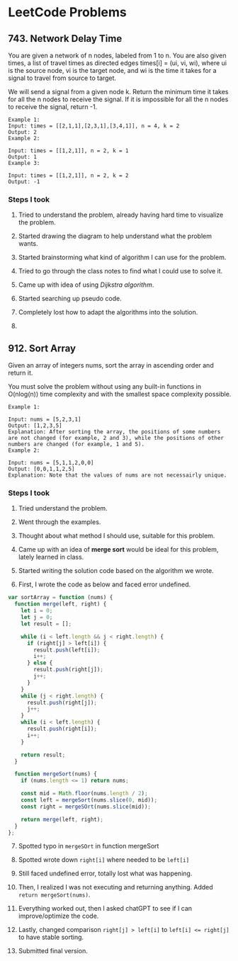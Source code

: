 # LeetCode Problems

## 743. Network Delay Time

You are given a network of n nodes, labeled from 1 to n. You are also given times, a list of travel times as directed edges times[i] = (ui, vi, wi), where ui is the source node, vi is the target node, and wi is the time it takes for a signal to travel from source to target.

We will send a signal from a given node k. Return the minimum time it takes for all the n nodes to receive the signal. If it is impossible for all the n nodes to receive the signal, return -1.

```
Example 1:
Input: times = [[2,1,1],[2,3,1],[3,4,1]], n = 4, k = 2
Output: 2
Example 2:

Input: times = [[1,2,1]], n = 2, k = 1
Output: 1
Example 3:

Input: times = [[1,2,1]], n = 2, k = 2
Output: -1
```

### Steps I took

1. Tried to understand the problem, already having hard time to visualize the problem.

2. Started drawing the diagram to help understand what the problem wants.

3. Started brainstorming what kind of algorithm I can use for the problem.

4. Tried to go through the class notes to find what I could use to solve it.

5. Came up with idea of using _Dijkstra algorithm_.

6. Started searching up pseudo code.

7. Completely lost how to adapt the algorithms into the solution.

8.

## 912. Sort Array

Given an array of integers nums, sort the array in ascending order and return it.

You must solve the problem without using any built-in functions in O(nlog(n)) time complexity and with the smallest space complexity possible.

```
Example 1:

Input: nums = [5,2,3,1]
Output: [1,2,3,5]
Explanation: After sorting the array, the positions of some numbers are not changed (for example, 2 and 3), while the positions of other numbers are changed (for example, 1 and 5).
Example 2:

Input: nums = [5,1,1,2,0,0]
Output: [0,0,1,1,2,5]
Explanation: Note that the values of nums are not necessairly unique.
```

### Steps I took

1. Tried understand the problem.

2. Went through the examples.

3. Thought about what method I should use, suitable for this problem.

4. Came up with an idea of **merge sort** would be ideal for this problem, lately learned in class.

5. Started writing the solution code based on the algorithm we wrote.

6. First, I wrote the code as below and faced error undefined.

```js
var sortArray = function (nums) {
  function merge(left, right) {
    let i = 0;
    let j = 0;
    let result = [];

    while (i < left.length && j < right.length) {
      if (right[j] > left[i]) {
        result.push(left[i]);
        i++;
      } else {
        result.push(right[j]);
        j++;
      }
    }
    while (j < right.length) {
      result.push(right[j]);
      j++;
    }
    while (i < left.length) {
      result.push(right[i]);
      i++;
    }

    return result;
  }

  function mergeSort(nums) {
    if (nums.length <= 1) return nums;

    const mid = Math.floor(nums.length / 2);
    const left = mergeSort(nums.slice(0, mid));
    const right = mergeSOrt(nums.slice(mid));

    return merge(left, right);
  }
};
```

7. Spotted typo in `mergeSOrt` in function mergeSort

8. Spotted wrote down `right[i]` where needed to be `left[i]`

9. Still faced undefined error, totally lost what was happening.

10. Then, I realized I was not executing and returning anything. Added `return mergeSort(nums)`.

11. Everything worked out, then I asked chatGPT to see if I can improve/optimize the code.

12. Lastly, changed comparison `right[j] > left[i]` to `left[i] <= right[j]` to have stable sorting.

13. Submitted final version.
